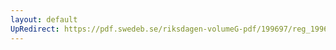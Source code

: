 ```yaml
---
layout: default
UpRedirect: https://pdf.swedeb.se/riksdagen-volumeG-pdf/199697/reg_199697/reg_199697_0467.pdf
---
```

